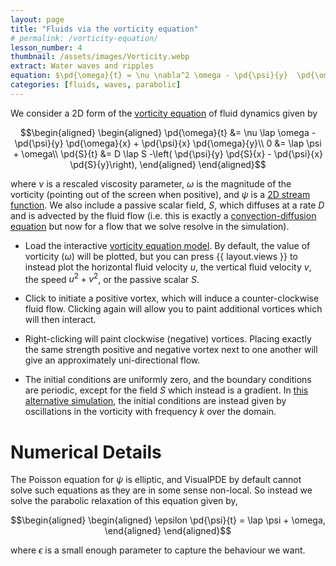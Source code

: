 ```yaml
---
layout: page
title: "Fluids via the vorticity equation"
# permalink: /vorticity-equation/
lesson_number: 4
thumbnail: /assets/images/Vorticity.webp
extract: Water waves and ripples
equation: $\pd{\omega}{t} = \nu \nabla^2 \omega - \pd{\psi}{y}  \pd{\omega}{x} +  \pd{\psi}{x}  \pd{\omega}{y}$, $0 = \nabla^2 \psi + \omega$
categories: [fluids, waves, parabolic]
---
```




We consider a 2D form of the [vorticity equation](https://en.wikipedia.org/wiki/Vorticity_equation) of fluid dynamics given by

$$\begin{aligned}
\begin{aligned}
    \pd{\omega}{t} &= \nu \lap \omega - \pd{\psi}{y}  \pd{\omega}{x} +  \pd{\psi}{x}  \pd{\omega}{y}\\
    0 &= \lap \psi + \omega\\
    \pd{S}{t} &= D \lap S -\left( \pd{\psi}{y}  \pd{S}{x} -  \pd{\psi}{x}  \pd{S}{y}\right),
    \end{aligned}
    \end{aligned}$$
    
where $\nu$ is a rescaled viscosity parameter, $\omega$ is the magnitude of the vorticity (pointing out of the screen when positive), and $\psi$ is a [2D stream function](https://en.wikipedia.org/wiki/Stream_function). We also include a passive scalar field, $S$, which diffuses at a rate $D$ and is advected by the fluid flow (i.e. this is exactly a [convection-diffusion equation](/basic-pdes/advection-equation) but now for a flow that we solve resolve in the simulation).

* Load the interactive [vorticity equation model](/sim/?preset=NavierStokesVorticity). By default, the value of vorticity ($\omega$) will be plotted, but you can press {{ layout.views }} to instead plot the horizontal fluid velocity $u$, the vertical fluid velocity $v$, the speed $u^2+v^2$, or the passive scalar $S$.

* Click to initiate a positive vortex, which will induce a counter-clockwise fluid flow. Clicking again will allow you to paint additional vortices which will then interact. 

* Right-clicking will paint clockwise (negative) vortices. Placing exactly the same strength positive and negative vortex next to one another will give an approximately uni-directional flow.

* The initial conditions are uniformly zero, and the boundary conditions are periodic, except for the field $S$ which instead is a gradient. In [this alternative simulation](/sim/?preset=NavierStokesVorticityBounded), the initial conditions are instead given by oscillations in the vorticity with frequency $k$ over the domain. 



# Numerical Details

The Poisson equation for $\psi$ is elliptic, and VisualPDE by default cannot solve such equations as they are in some sense non-local. So instead we solve the parabolic relaxation of this equation given by,

$$\begin{aligned}
\begin{aligned}
    \epsilon \pd{\psi}{t} = \lap \psi + \omega,    \end{aligned}
    \end{aligned}$$

where $\epsilon$ is a small enough parameter to capture the behaviour we want.
